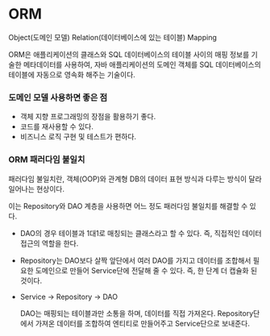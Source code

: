 # ORM

Object(도메인 모델) Relation(데이터베이스에 있는 테이블) Mapping



ORM은 애플리케이션의 클래스와 SQL 데이터베이스의 테이블 사이의 매핑 정보를 기술한 메타데이터를 사용하여, 자바 애플리케이션의 도메인 객체를 SQL 데이터베이스의 테이블에 자동으로 영속화 해주는 기술이다.



### 도메인 모델 사용하면 좋은 점

+ 객체 지향 프로그래밍의 장점을 활용하기 좋다.
+ 코드를 재사용할 수 있다.
+ 비즈니스 로직 구현 및 테스트가 편하다.



### ORM 패러다임 불일치

패러다임 불일치란, 객체(OOP)와 관계형 DB의 데이터 표현 방식과 다루는 방식이 달라 일어나는 현상이다.

이는 Repository와 DAO 계층을 사용하면 어느 정도 패러다임 불일치를 해결할 수 있다.

+ DAO의 경우 테이블과 1대1로 매칭되는 클래스라고 할 수 있다. 즉, 직접적인 데이터 접근의 역할을 한다.

+ Repository는 DAO보다 살짝 앞단에서 여러 DAO를 가지고 데이터를 조합해서 필요한 도메인으로 만들어 Service단에 전달해 줄 수 있다. 즉, 한 단계 더 캡슐화 된것이다.

+ Service → Repository → DAO

  DAO는 매핑되는 테이블과만 소통을 하며, 데이터를 직접 가져온다. Repository단에서 가져온 데이터를 조합하여 엔티티로 만들어주고 Service단으로 보내준다.